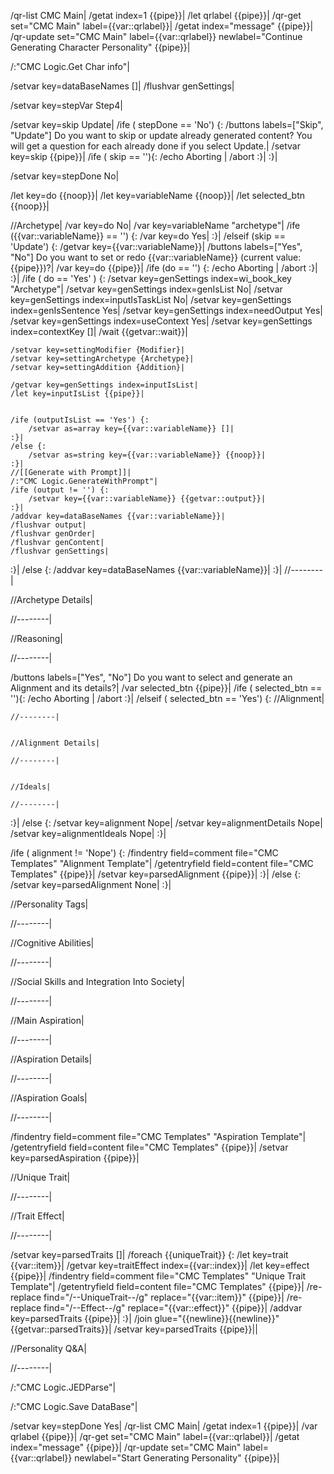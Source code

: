 /qr-list CMC Main|
/getat index=1 {{pipe}}|
/let qrlabel {{pipe}}|
/qr-get set="CMC Main" label={{var::qrlabel}}|
/getat index="message" {{pipe}}|
/qr-update set="CMC Main" label={{var::qrlabel}} newlabel="Continue Generating Character Personality" {{pipe}}|

/:"CMC Logic.Get Char info"|

/setvar key=dataBaseNames []|
/flushvar genSettings|

/setvar key=stepVar Step4|

/setvar key=skip Update|
/ife ( stepDone == 'No') {:
	/buttons labels=["Skip", "Update"] Do you want to skip or update already generated content? You will get a question for each already done if you select Update.|
	/setvar key=skip {{pipe}}|
	/ife ( skip == ''){:
		/echo Aborting |
		/abort
	:}|
:}|

/setvar key=stepDone No|

/let key=do {{noop}}|
/let key=variableName {{noop}}|
/let selected_btn {{noop}}|

//Archetype|
/var key=do No|
/var key=variableName "archetype"|
/ife ({{var::variableName}} == '') {:
    /var key=do Yes|
:}|
/elseif (skip == 'Update') {:
    /getvar key={{var::variableName}}|
    /buttons labels=["Yes", "No"] Do you want to set or redo {{var::variableName}} (current value: {{pipe}})?|
    /var key=do {{pipe}}|
    /ife (do == '') {:
        /echo Aborting |
        /abort
    :}|
:}|
/ife ( do == 'Yes' ) {:
	/setvar key=genSettings index=wi_book_key "Archetype"|
	/setvar key=genSettings index=genIsList No|
	/setvar key=genSettings index=inputIsTaskList No|
	/setvar key=genSettings index=genIsSentence Yes|
	/setvar key=genSettings index=needOutput Yes|
	/setvar key=genSettings index=useContext Yes|
	/setvar key=genSettings index=contextKey []|
	/wait {{getvar::wait}}|
	
	/setvar key=settingModifier {Modifier}|
	/setvar key=settingArchetype {Archetype}|
	/setvar key=settingAddition {Addition}|
	
	/getvar key=genSettings index=inputIsList|
	/let key=inputIsList {{pipe}}|
	
	
	/ife (outputIsList == 'Yes') {:
		/setvar as=array key={{var::variableName}} []|
	:}|
	/else {:
		/setvar as=string key={{var::variableName}} {{noop}}|
	:}|
	//[[Generate with Prompt]]|
	/:"CMC Logic.GenerateWithPrompt"|
	/ife (output != '') {:
		/setvar key={{var::variableName}} {{getvar::output}}|
	:}|
	/addvar key=dataBaseNames {{var::variableName}}|
	/flushvar output|
	/flushvar genOrder|
	/flushvar genContent|
	/flushvar genSettings|
:}|
/else {:
	/addvar key=dataBaseNames {{var::variableName}}|
:}|
//--------|


//Archetype Details|

//--------|


//Reasoning|

//--------|


/buttons labels=["Yes", "No"] Do you want to select and generate an Alignment and its details?|
/var selected_btn {{pipe}}|
/ife ( selected_btn == ''){:
	/echo Aborting |
	/abort
:}|
/elseif ( selected_btn == 'Yes') {:
	//Alignment|
	
	//--------|
	
	
	//Alignment Details|
	
	//--------|
	
	
	//Ideals|
	
	//--------|
:}|
/else {:
	/setvar key=alignment Nope|
	/setvar key=alignmentDetails Nope|
	/setvar key=alignmentIdeals Nope|
:}|

/ife ( alignment != 'Nope') {:
	/findentry field=comment file="CMC Templates" "Alignment Template"|
	/getentryfield field=content file="CMC Templates" {{pipe}}|
	/setvar key=parsedAlignment {{pipe}}|
:}|
/else {:
	/setvar key=parsedAlignment None|
:}|


//Personality Tags|

//--------|


//Cognitive Abilities|

//--------|


//Social Skills and Integration Into Society|

//--------|


//Main Aspiration|

//--------|


//Aspiration Details|

//--------|


//Aspiration Goals|

//--------|


/findentry field=comment file="CMC Templates" "Aspiration Template"|
/getentryfield field=content file="CMC Templates" {{pipe}}|
/setvar key=parsedAspiration {{pipe}}|



//Unique Trait|

//--------|


//Trait Effect|

//--------|

/setvar key=parsedTraits []|
/foreach {{uniqueTrait}} {:
	/let key=trait {{var::item}}|
	/getvar key=traitEffect index={{var::index}}|
	/let key=effect {{pipe}}|
	/findentry field=comment file="CMC Templates" "Unique Trait Template"|
	/getentryfield field=content file="CMC Templates" {{pipe}}|
	/re-replace find="/--UniqueTrait--/g" replace="{{var::item}}" {{pipe}}|
	/re-replace find="/--Effect--/g" replace="{{var::effect}}" {{pipe}}|
	/addvar key=parsedTraits {{pipe}}|
:}|
/join glue="{{newline}}{{newline}}" {{getvar::parsedTraits}}|
/setvar key=parsedTraits {{pipe}}||

//Personality Q&A|

//--------|

/:"CMC Logic.JEDParse"|

/:"CMC Logic.Save DataBase"|

/setvar key=stepDone Yes|
/qr-list CMC Main|
/getat index=1 {{pipe}}|
/var qrlabel {{pipe}}|
/qr-get set="CMC Main" label={{var::qrlabel}}|
/getat index="message" {{pipe}}|
/qr-update set="CMC Main" label={{var::qrlabel}} newlabel="Start Generating Personality" {{pipe}}|